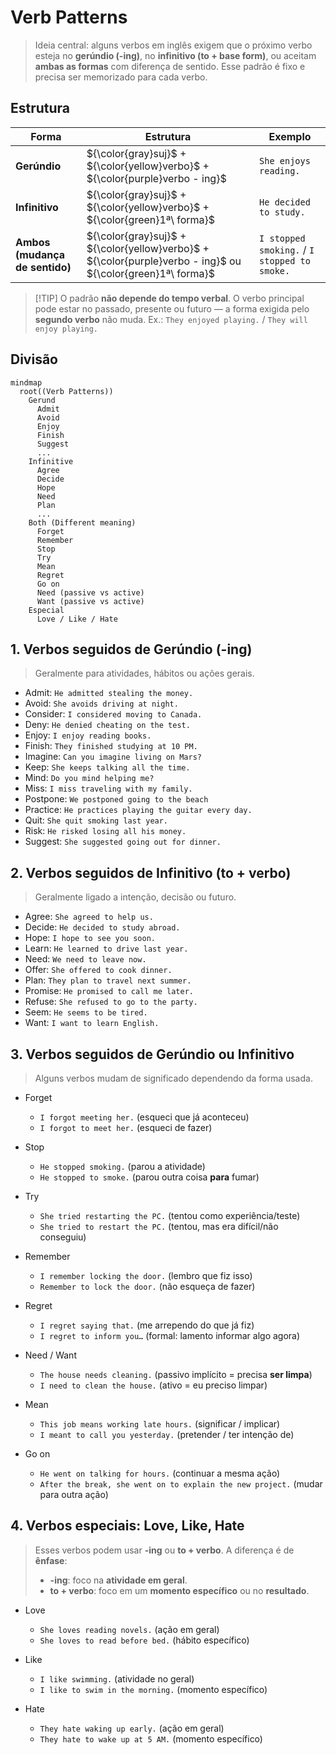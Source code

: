 # Verb Patterns

> Ideia central: alguns verbos em inglês exigem que o próximo verbo esteja no **gerúndio (-ing)**, no **infinitivo (to + base form)**, ou aceitam **ambas as formas** com diferença de sentido.
> Esse padrão é fixo e precisa ser memorizado para cada verbo.

## Estrutura

| Forma                          | Estrutura                                                                                                | Exemplo                                      |
| ------------------------------ | -------------------------------------------------------------------------------------------------------- | -------------------------------------------- |
| **Gerúndio**                   | \${\color{gray}suj}\$ + \${\color{yellow}verbo}\$ + \${\color{purple}verbo - ing}\$              | `She enjoys reading.`                        |
| **Infinitivo**                 | \${\color{gray}suj}\$ + \${\color{yellow}verbo}\$ + \${\color{green}1ª\ forma}\$             | `He decided to study.`                       |
| **Ambos (mudança de sentido)** | \${\color{gray}suj}\$ + \${\color{yellow}verbo}\$ + \${\color{purple}verbo - ing}$ ou \${\color{green}1ª\ forma}\$ | `I stopped smoking.` / `I stopped to smoke.` |

> \[!TIP]
> O padrão **não depende do tempo verbal**. O verbo principal pode estar no passado, presente ou futuro — a forma exigida pelo **segundo verbo** não muda.
> Ex.: `They enjoyed playing.` / `They will enjoy playing.`

## Divisão

```mermaid
mindmap
  root((Verb Patterns))
    Gerund
      Admit
      Avoid
      Enjoy
      Finish
      Suggest
      ...
    Infinitive
      Agree
      Decide
      Hope
      Need
      Plan
      ...
    Both (Different meaning)
      Forget
      Remember
      Stop
      Try
      Mean
      Regret
      Go on
      Need (passive vs active)
      Want (passive vs active)
    Especial
      Love / Like / Hate
```

## 1. Verbos seguidos de **Gerúndio** (-ing)

> Geralmente para atividades, hábitos ou ações gerais.

* Admit: `He admitted stealing the money.`
* Avoid: `She avoids driving at night.`
* Consider: `I considered moving to Canada.`
* Deny: `He denied cheating on the test.`
* Enjoy: `I enjoy reading books.`
* Finish: `They finished studying at 10 PM.`
* Imagine: `Can you imagine living on Mars?`
* Keep: `She keeps talking all the time.`
* Mind: `Do you mind helping me?`
* Miss: `I miss traveling with my family.`
* Postpone:	`We postponed going to the beach`
* Practice:	`He practices playing the guitar every day.`
* Quit:	`She quit smoking last year.`
* Risk: `He risked losing all his money.`
* Suggest: `She suggested going out for dinner.`


## 2. Verbos seguidos de **Infinitivo** (to + verbo)

> Geralmente ligado a intenção, decisão ou futuro.

* Agree: `She agreed to help us.`
* Decide: `He decided to study abroad.`
* Hope: `I hope to see you soon.`
* Learn: `He learned to drive last year.`
* Need: `We need to leave now.`
* Offer: `She offered to cook dinner.`
* Plan: `They plan to travel next summer.`
* Promise: `He promised to call me later.`
* Refuse: `She refused to go to the party.`
* Seem:	`He seems to be tired.`
* Want: `I want to learn English.`

## 3. Verbos seguidos de **Gerúndio ou Infinitivo** 

> Alguns verbos mudam de significado dependendo da forma usada.

* Forget

  * `I forgot meeting her.` (esqueci que já aconteceu)
  * `I forgot to meet her.` (esqueci de fazer)


* Stop

  * `He stopped smoking.` (parou a atividade)
  * `He stopped to smoke.` (parou outra coisa **para** fumar)
 
* Try

  * `She tried restarting the PC.` (tentou como experiência/teste)
  * `She tried to restart the PC.` (tentou, mas era difícil/não conseguiu)

* Remember

  * `I remember locking the door.` (lembro que fiz isso)
  * `Remember to lock the door.` (não esqueça de fazer)

* Regret

  * `I regret saying that.` (me arrependo do que já fiz)
  * `I regret to inform you…` (formal: lamento informar algo agora)

* Need / Want

  * `The house needs cleaning.` (passivo implícito = precisa **ser limpa**)
  * `I need to clean the house.` (ativo = eu preciso limpar)

* Mean
  * `This job means working late hours.` (significar / implicar)
  * `I meant to call you yesterday.` (pretender / ter intenção de)

* Go on
  * `He went on talking for hours.` (continuar a mesma ação)
  * `After the break, she went on to explain the new project.` (mudar para outra ação)

## 4. Verbos especiais: **Love, Like, Hate**

> Esses verbos podem usar **-ing** ou **to + verbo**.
> A diferença é de **ênfase**:
>
> * **-ing**: foco na **atividade em geral**.
> * **to + verbo**: foco em um **momento específico** ou no **resultado**.

* Love

  * `She loves reading novels.` (ação em geral)
  * `She loves to read before bed.` (hábito específico)

* Like

  * `I like swimming.` (atividade no geral)
  * `I like to swim in the morning.` (momento específico)

* Hate

  * `They hate waking up early.` (ação em geral)
  * `They hate to wake up at 5 AM.` (momento específico)

